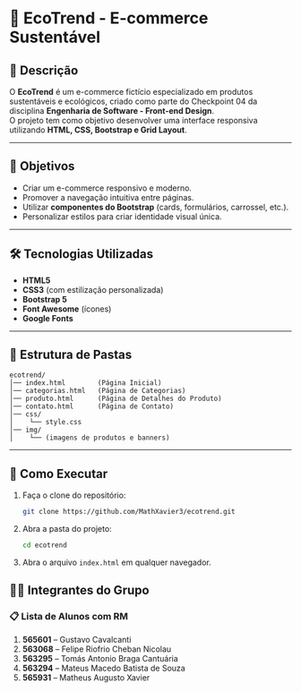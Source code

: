# 🌱 EcoTrend - E-commerce Sustentável

## 📖 Descrição

O **EcoTrend** é um e-commerce fictício especializado em produtos sustentáveis e ecológicos, criado como parte do Checkpoint 04 da disciplina **Engenharia de Software - Front-end Design**.  
O projeto tem como objetivo desenvolver uma interface responsiva utilizando **HTML, CSS, Bootstrap e Grid Layout**.

---

## 🎯 Objetivos

- Criar um e-commerce responsivo e moderno.
- Promover a navegação intuitiva entre páginas.
- Utilizar **componentes do Bootstrap** (cards, formulários, carrossel, etc.).
- Personalizar estilos para criar identidade visual única.

---

## 🛠️ Tecnologias Utilizadas

- **HTML5**
- **CSS3** (com estilização personalizada)
- **Bootstrap 5**
- **Font Awesome** (ícones)
- **Google Fonts**

---

## 📂 Estrutura de Pastas

```
ecotrend/
│── index.html        (Página Inicial)
│── categorias.html   (Página de Categorias)
│── produto.html      (Página de Detalhes do Produto)
│── contato.html      (Página de Contato)
│── css/
│    └── style.css
│── img/
│    └── (imagens de produtos e banners)
```

---

## 🚀 Como Executar

1. Faça o clone do repositório:
   ```bash
   git clone https://github.com/MathXavier3/ecotrend.git
   ```
2. Abra a pasta do projeto:
   ```bash
   cd ecotrend
   ```
3. Abra o arquivo `index.html` em qualquer navegador.

## 👨‍💻 Integrantes do Grupo

### 📋 Lista de Alunos com RM

1. **565601** – Gustavo Cavalcanti
2. **563068** – Felipe Riofrio Cheban Nicolau
3. **563295** – Tomás Antonio Braga Cantuária
4. **563294** – Mateus Macedo Batista de Souza
5. **565931** – Matheus Augusto Xavier
